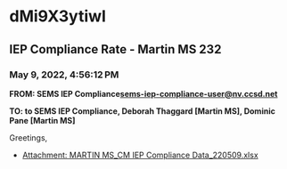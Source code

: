 # dMi9X3ytiwI
## IEP Compliance Rate - Martin MS 232
### May 9, 2022, 4:56:12 PM
**FROM: SEMS IEP Compliance<sems-iep-compliance-user@nv.ccsd.net>**

**TO: to SEMS IEP Compliance, Deborah Thaggard [Martin MS], Dominic Pane [Martin MS]**


Greetings,  





* [Attachment: MARTIN MS_CM IEP Compliance Data_220509.xlsx](dMi9X3ytiwI-attachment-1.xlsx)
